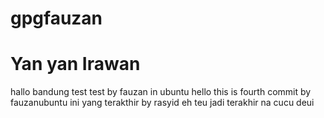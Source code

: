 # gpgfauzan
# Yan yan Irawan
hallo bandung
test test by fauzan in ubuntu
hello this is fourth commit by fauzanubuntu
ini yang terakthir by rasyid
eh teu jadi terakhir na 
cucu deui
